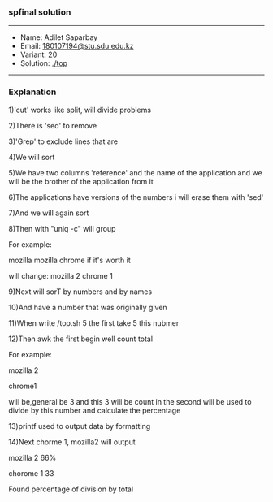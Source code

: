 ### spfinal solution

***
* Name: Adilet Saparbay
* Email: 180107194@stu.sdu.edu.kz
* Variant: [20](../variants/variant20.md)
* Solution: [./top](./top)
***


### Explanation

1)'cut' works like split, will divide problems

2)There is 'sed' to remove

3)'Grep' to exclude lines that are

4)We will sort

5)We have two columns 'reference' and the name of the application and we will be the brother of the application from it

6)The applications have versions of the numbers i will erase them with 'sed'

7)And we will again sort 

8)Then with "uniq -c" will group

For example:

mozilla mozilla chrome if it's worth it

will change: mozilla 2 chrome 1

9)Next will sorT by numbers and by names


10)And  have a number that was originally given


11)When write /top.sh 5 the first take 5 this nubmer


12)Then awk the first begin well count total

For example:

mozilla 2

chrome1 

will be,general be 3 and this 3 will be count in the second  will be used to divide by this number and calculate the percentage


13)printf used to output data by formatting


14)Next chorme 1, mozilla2 will output

mozilla 2 66%

chorome 1 33

Found percentage of division by total








